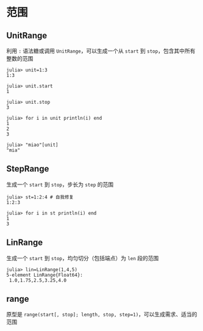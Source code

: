 # 范围
## UnitRange
利用 `:` 语法糖或调用 `UnitRange`，可以生成一个从 `start` 到 `stop`，包含其中所有整数的范围
```julia-repl
julia> unit=1:3
1:3

julia> unit.start
1

julia> unit.stop
3

julia> for i in unit println(i) end
1
2
3

julia> "miao"[unit]
"mia"
```

## StepRange
生成一个 `start` 到 `stop`，步长为 `step` 的范围
```julia-repl
julia> st=1:2:4 # 自我修复
1:2:3

julia> for i in st println(i) end
1
3
```

## LinRange
生成一个 `start` 到 `stop`，均匀切分（包括端点）为 `len` 段的范围
```julia-repl
julia> lin=LinRange(1,4,5)
5-element LinRange{Float64}:
 1.0,1.75,2.5,3.25,4.0
```

## range
原型是 `range(start[, stop]; length, stop, step=1)`，可以生成需求、适当的范围
